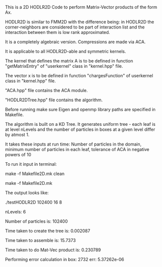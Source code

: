 This is a 2D HODLR2D Code to perform Matrix-Vector products of the form Ax.

HODLR2D is similar to FMM2D with the difference being: in HODLR2D the corner-neighbors
are considered to be part of interaction list and the interaction between them is low rank approximated.

It is a completely algebraic version. Compressions are made via ACA.

It is applicable to all HODLR2D-able and symmetric kernels.

The kernel that defines the matrix A is to be defined in function "getMatrixEntry" of "userkernel" class in "kernel.hpp" file.

The vector x is to be defined in function "chargesFunction" of userkernel class in "kernel.hpp" file.

"ACA.hpp" file contains the ACA module.

"HODLR2DTree.hpp" file contains the algorithm.

Before running make sure Eigen and openmp library paths are specified in Makefile.

The algorithm is built on a KD Tree. It generates uniform tree - each leaf is at level nLevels and the number of particles in boxes at a given level differ by atmost 1.

It takes these inputs at run time: Number of particles in the domain, minimum number of particles in each leaf, tolerance of ACA in negative powers of 10

To run it input in terminal:

make -f Makefile2D.mk clean

make -f Makefile2D.mk

The output looks like:

./testHODLR2D 102400 16 8

nLevels: 6

Number of particles is: 102400

Time taken to create the tree is: 0.002087

Time taken to assemble is: 15.7373

Time taken to do Mat-Vec product is: 0.230789

Performing error calculation in box: 2732
err: 5.37262e-06
